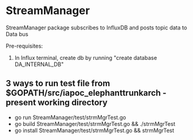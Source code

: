 # StreamManager
StreamManager package subscribes to InfluxDB and posts topic data to Data bus

Pre-requisites:
1. In Influx terminal, create db by running "create database DA_INTERNAL_DB"

## 3 ways to run test file from $GOPATH/src/iapoc_elephanttrunkarch - present working directory
* go run StreamManager/test/strmMgrTest.go
* go build StreamManager/test/strmMgrTest.go && ./strmMgrTest
* go install StreamManager/test/strmMgrTest.go && strmMgrTest

